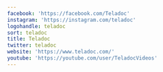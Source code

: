```yaml
---
facebook: 'https://facebook.com/Teladoc'
instagram: 'https://instagram.com/teladoc'
logohandle: teladoc
sort: teladoc
title: Teladoc
twitter: teladoc
website: 'https://www.teladoc.com/'
youtube: 'https://youtube.com/user/TeladocVideos'
---
```


